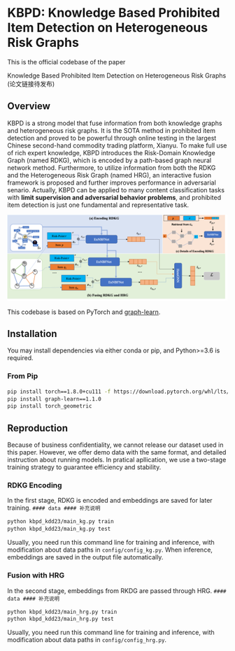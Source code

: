 # KBPD: Knowledge Based Prohibited Item Detection on Heterogeneous Risk Graphs #
This is the official codebase of the paper

Knowledge Based Prohibited Item Detection on Heterogeneous Risk Graphs (论文链接待发布)

## Overview ##
KBPD is a strong model that fuse information from both knowledge graphs and heterogeneous risk graphs. 
It is the SOTA method in prohibited item detection and proved to be powerful through online testing in the largest Chinese second-hand commodity trading platform, Xianyu.
To make full use of rich expert knowledge, KBPD introduces the Risk-Domain Knowledge Graph (named RDKG), which is encoded by a path-based graph neural network method. 
Furthermore, to utilize information from both the RDKG and the Heterogeneous Risk Graph (named HRG), 
an interactive fusion framework is proposed and further improves performance in adversarial senario.
Actually, KBPD can be applied to many content classification tasks with **limit supervision and adversarial behavior problems**, and prohibited item detection is just one fundamental and representative task.

![overview](asset/framework_all_v2.png)

This codebase is based on PyTorch and [graph-learn]. 

[graph-learn]: https://github.com/alibaba/graph-learn/tree/master

## Installation ##

You may install dependencies via either conda or pip, and Python>=3.6 is required. 

### From Pip ###

```bash
pip install torch==1.8.0+cu111 -f https://download.pytorch.org/whl/lts/1.8/torch_lts.html
pip install graph-learn==1.1.0
pip install torch_geometric
```

## Reproduction ##
Because of business confidentiality, we cannot release our dataset used in this paper. 
However, we offer demo data with the same format, and detailed instruction about running models.
In pratical apllication, we use a two-stage training strategy to guarantee efficiency and stability. 

### RDKG Encoding ###
In the first stage, RDKG is encoded and embeddings are saved for later training.
`#### data #### 补充说明
`
```bash
python kbpd_kdd23/main_kg.py train
python kbpd_kdd23/main_kg.py test
```
Usually, you need run this command line for training and inference, with modification about data paths in `config/config_kg.py`.
When inference, embeddings are saved in the output file automatically. 

### Fusion with HRG ###
In the second stage, embeddings from RKDG are passed through HRG.
`#### data #### 补充说明
`
```bash
python kbpd_kdd23/main_hrg.py train
python kbpd_kdd23/main_hrg.py test
```
Usually, you need run this command line for training and inference, with modification about data paths in `config/config_hrg.py`.
